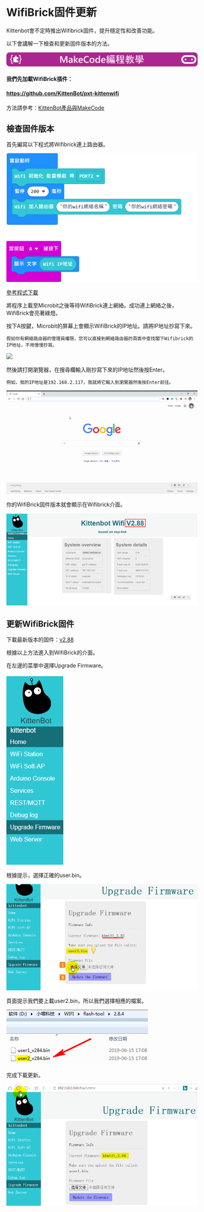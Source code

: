 # WifiBrick固件更新

Kittenbot會不定時推出Wifibrick固件，提升穩定性和改善功能。

以下會講解一下檢查和更新固件版本的方法。

![](../PWmodules/images/mcbanner.png)

#### 我們先加載WifiBrick插件：

#### https://github.com/KittenBot/pxt-kittenwifi

方法請參考：[KittenBot產品與MakeCode](./Wifibrick_intro)

## 檢查固件版本

首先編寫以下程式將Wifibrick連上路由器。

![](./introimage/update1.png)

[參考程式下載](https://makecode.microbit.org/_VmD9sTTXrYH1)

將程序上載至Microbit之後等待WifiBrick連上網絡。成功連上網絡之後，WifiBrick會亮著綠燈。

按下A按鍵，Microbit的屏幕上會顯示WifiBrick的IP地址。請將IP地址抄寫下來。

    假如你有網絡路由器的管理員權限，您可以直接到網絡路由器的頁面中查找閣下Wifibrick的IP地址，不用慢慢抄寫。

![](./introimage/update3.gif)

然後請打開瀏覽器，在搜尋欄輸入剛抄寫下來的IP地址然後按Enter。

    例如，我的IP地址是192.168.2.117，我就將它輸入到瀏覽器然後按Enter前往。
    
![](./introimage/update4.gif)
    
你的WifiBrick固件版本就會顯示在Wifibrick介面。
    
![](./introimage/update2.png)


## 更新WifiBrick固件

下載最新版本的固件：[v2.88]()

根據以上方法進入到WifiBrick的介面。

在左邊的菜單中選擇Upgrade Firmware。

![](./introimage/update5.png)

根據提示，選擇正確的user.bin。

![](./introimage/update6.png)

頁面提示我們要上載user2.bin，所以我們選擇相應的檔案。

![](./introimage/update8.png)

完成下載更新。

![](./introimage/update7.png)